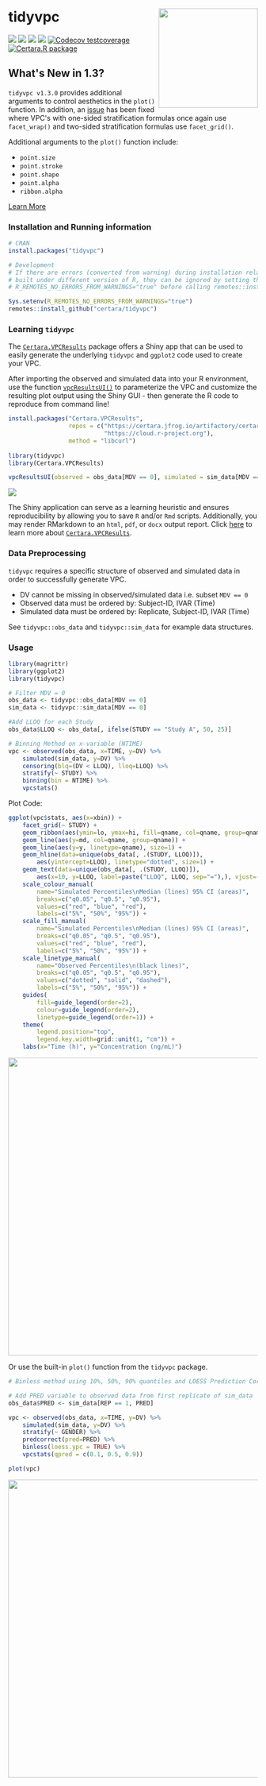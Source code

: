 
# tidyvpc <a href='https://github.com/certara/tidyvpc/'><img src='https://github.com/certara/tidyvpc/blob/master/inst/img/logo_tidyvpc.png?raw=true' align="right" height="200" /></a>

[![](https://img.shields.io/badge/devel%20version-1.3.0-green.svg)](https://github.com/certara/tidyvpc)
[![](https://www.r-pkg.org/badges/version/tidyvpc?color=green)](https://cran.r-project.org/package=tidyvpc)
[![](http://cranlogs.r-pkg.org/badges/grand-total/tidyvpc?color=blue)](https://cran.r-project.org/package=tidyvpc)
[![](http://cranlogs.r-pkg.org/badges/last-month/tidyvpc?color=grey)](https://cran.r-project.org/package=tidyvpc)
[![Codecov testcoverage](https://codecov.io/gh/certara/tidyvpc/branch/master/graph/badge.svg)](https://codecov.io/gh/certara/tidyvpc?branch=master)
[![Certara.R package](https://img.shields.io/badge/Certara.R-package-orange.svg)](https://certara.github.io/R-Certara/index.html)

## What's New in 1.3?

`tidyvpc v1.3.0` provides additional arguments to control aesthetics in the `plot()` function. In addition, an [issue](https://github.com/certara/tidyvpc/issues/11) has been fixed where VPC's with one-sided stratification formulas once again use `facet_wrap()` and two-sided stratification formulas use `facet_grid()`.

Additional arguments to the `plot()` function include:

* `point.size`
* `point.stroke`
* `point.shape`
* `point.alpha`
* `ribbon.alpha`

[Learn More](https://certara.github.io/tidyvpc/articles/tidyvpc_1_3_0.html)

### Installation and Running information

```r
# CRAN
install.packages("tidyvpc")

# Development
# If there are errors (converted from warning) during installation related to packages
# built under different version of R, they can be ignored by setting the environment variable 
# R_REMOTES_NO_ERRORS_FROM_WARNINGS="true" before calling remotes::install_github()

Sys.setenv(R_REMOTES_NO_ERRORS_FROM_WARNINGS="true")
remotes::install_github("certara/tidyvpc")
```

### Learning `tidyvpc`

The [`Certara.VPCResults`](https://certara.github.io/R-VPCResults/) package offers a Shiny app that can be used to easily generate the underlying `tidyvpc` and `ggplot2` code used to create your VPC. 

After importing the observed and simulated data into your R environment, use the function [`vpcResultsUI()`](https://certara.github.io/R-VPCResults/reference/vpcResultsUI.html) to parameterize the VPC and customize the resulting plot output using the Shiny GUI - then generate the R code to reproduce from command line!

```r
install.packages("Certara.VPCResults",
                 repos = c("https://certara.jfrog.io/artifactory/certara-cran-release-public/",
                           "https://cloud.r-project.org"),
                 method = "libcurl")
                 
library(tidyvpc)
library(Certara.VPCResults)

vpcResultsUI(observed = obs_data[MDV == 0], simulated = sim_data[MDV == 0])

```

<img src='vignettes/img/vpc_results_overview.gif'/>

The Shiny application can serve as a learning heuristic and ensures reproducibility by allowing you to save `R` and/or `Rmd` scripts. Additionally, you may render RMarkdown to an `html`, `pdf`, or `docx` output report. Click [here](https://certara.github.io/R-VPCResults/) to learn more about [`Certara.VPCResults`](https://certara.github.io/R-VPCResults/).


### Data Preprocessing
`tidyvpc` requires a specific structure of observed and simulated data in order to successfully generate VPC.

* DV cannot be missing in observed/simulated data i.e. subset `MDV == 0`
* Observed data must be ordered by: Subject-ID, IVAR (Time)
* Simulated data must be ordered by: Replicate, Subject-ID, IVAR (Time)

See `tidyvpc::obs_data` and `tidyvpc::sim_data` for example data structures.

### Usage

``` r
library(magrittr)
library(ggplot2)
library(tidyvpc)

# Filter MDV = 0
obs_data <- tidyvpc::obs_data[MDV == 0]
sim_data <- tidyvpc::sim_data[MDV == 0]

#Add LLOQ for each Study 
obs_data$LLOQ <- obs_data[, ifelse(STUDY == "Study A", 50, 25)]

# Binning Method on x-variable (NTIME)
vpc <- observed(obs_data, x=TIME, y=DV) %>%
    simulated(sim_data, y=DV) %>%
    censoring(blq=(DV < LLOQ), lloq=LLOQ) %>%
    stratify(~ STUDY) %>%
    binning(bin = NTIME) %>%
    vpcstats()

```

Plot Code:

``` r
ggplot(vpc$stats, aes(x=xbin)) +
    facet_grid(~ STUDY) +
    geom_ribbon(aes(ymin=lo, ymax=hi, fill=qname, col=qname, group=qname), alpha=0.1, col=NA) +
    geom_line(aes(y=md, col=qname, group=qname)) +
    geom_line(aes(y=y, linetype=qname), size=1) +
    geom_hline(data=unique(obs_data[, .(STUDY, LLOQ)]),
        aes(yintercept=LLOQ), linetype="dotted", size=1) +
    geom_text(data=unique(obs_data[, .(STUDY, LLOQ)]),
        aes(x=10, y=LLOQ, label=paste("LLOQ", LLOQ, sep="="),), vjust=-1) +
    scale_colour_manual(
        name="Simulated Percentiles\nMedian (lines) 95% CI (areas)",
        breaks=c("q0.05", "q0.5", "q0.95"),
        values=c("red", "blue", "red"),
        labels=c("5%", "50%", "95%")) +
    scale_fill_manual(
        name="Simulated Percentiles\nMedian (lines) 95% CI (areas)",
        breaks=c("q0.05", "q0.5", "q0.95"),
        values=c("red", "blue", "red"),
        labels=c("5%", "50%", "95%")) +
    scale_linetype_manual(
        name="Observed Percentiles\n(black lines)",
        breaks=c("q0.05", "q0.5", "q0.95"),
        values=c("dotted", "solid", "dashed"),
        labels=c("5%", "50%", "95%")) +
    guides(
        fill=guide_legend(order=2),
        colour=guide_legend(order=2),
        linetype=guide_legend(order=1)) +
    theme(
        legend.position="top",
        legend.key.width=grid::unit(1, "cm")) +
    labs(x="Time (h)", y="Concentration (ng/mL)")
```

<img src='https://github.com/certara/tidyvpc/blob/master/inst/img/snapshot1.png?raw=true' align="center" width="900" height="600" />


Or use the built-in `plot()` function from the `tidyvpc` package.

``` r
# Binless method using 10%, 50%, 90% quantiles and LOESS Prediction Corrected

# Add PRED variable to observed data from first replicate of sim_data
obs_data$PRED <- sim_data[REP == 1, PRED]

vpc <- observed(obs_data, x=TIME, y=DV) %>%
    simulated(sim_data, y=DV) %>%
    stratify(~ GENDER) %>%
    predcorrect(pred=PRED) %>%
    binless(loess.ypc = TRUE) %>%
    vpcstats(qpred = c(0.1, 0.5, 0.9))

plot(vpc)
```
<img src='https://github.com/certara/tidyvpc/blob/master/inst/img/snapshot2.png?raw=true' align="center" width="900" height="600" />
